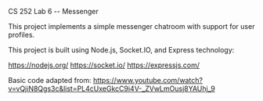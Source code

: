 CS 252 Lab 6 -- Messenger

This project implements a simple messenger chatroom with support for user profiles.

This project is built using Node.js, Socket.IO, and Express technology:

https://nodejs.org/
https://socket.io/
https://expressjs.com/

Basic code adapted from:
https://www.youtube.com/watch?v=vQjiN8Qgs3c&list=PL4cUxeGkcC9i4V-_ZVwLmOusj8YAUhj_9
